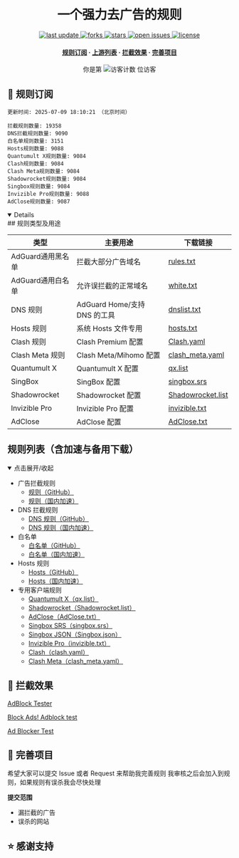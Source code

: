 <div align="center">
<h1 align="center"><br>一个强力去广告的规则</h1>
<p>
  <a href="https://github.com/qq5460168/666">
    <img src="https://img.shields.io/github/last-commit/qq5460168/666?style=flat-square" alt="last update" />
  </a>
  <a href="https://github.com/qq5460168/666">
    <img src="https://img.shields.io/github/forks/qq5460168/666?style=flat-square" alt="forks" />
  </a>
  <a href="https://github.com/qq5460168/666">
    <img src="https://img.shields.io/github/stars/qq5460168/666?style=flat-square" alt="stars" />
  </a>
  <a href="https://github.com/qq5460168/666/issues/">
    <img src="https://img.shields.io/github/issues/qq5460168/666?style=flat-square" alt="open issues" />
  </a>
  <a href="https://github.com/qq5460168/666">
    <img src="https://img.shields.io/github/license/qq5460168/666?style=flat-square" alt="license" />
  </a>
</p>

<h4>
    <a href="#a">规则订阅</a>
  <span> · </span>
    <a href="#b">上游列表</a>
  <span> · </span>
    <a href="#c">拦截效果</a>
  <span> · </span>
    <a href="#d">完善项目</a>
  </h4>

</div>

<div align="center">
  <!-- 访客计数，点击跳转到仓库主页 -->
你是第 <img src="https://profile-counter.glitch.me/qq5460168-666/count.svg" alt="访客计数" /> 位访客
</div>
<h2 id="a">🎯 规则订阅</h2>

```
更新时间: 2025-07-09 18:10:21 （北京时间） 

拦截规则数量: 19358 
DNS拦截规则数量: 9090 
白名单规则数量: 3151 
Hosts规则数量: 9088 
Quantumult X规则数量: 9084 
Clash规则数量: 9084 
Clash Meta规则数量: 9084 
Shadowrocket规则数量: 9084 
Singbox规则数量: 9084 
Invizible Pro规则数量: 9088 
AdClose规则数量: 9087 
```

<details open>
## 规则类型及用途

| 类型             | 主要用途                       | 下载链接                                                                            |
|------------------|------------------------------|-------------------------------------------------------------------------------------|
| AdGuard通用黑名单       | 拦截大部分广告域名             | [rules.txt](https://raw.githubusercontent.com/qq5460168/666/refs/heads/master/rules.txt)     |
| AdGuard通用白名单       | 允许误拦截的正常域名           | [white.txt](https://raw.githubusercontent.com/qq5460168/666/refs/heads/master/allow.txt)     |
| DNS 规则         | AdGuard Home/支持 DNS 的工具   | [dnslist.txt](https://raw.githubusercontent.com/qq5460168/666/master/dns.txt)   |
| Hosts 规则       | 系统 Hosts 文件专用            | [hosts.txt](https://raw.githubusercontent.com/qq5460168/666/master/hosts.txt)       |
| Clash 规则       | Clash Premium 配置             | [Clash.yaml](https://raw.githubusercontent.com/qq5460168/666/master/clash.yaml) |
| Clash Meta 规则  | Clash Meta/Mihomo 配置         | [clash_meta.yaml](https://raw.githubusercontent.com/qq5460168/666/master/clash_meta.yaml) |
| Quantumult X     | Quantumult X 配置              | [qx.list](https://raw.githubusercontent.com/qq5460168/666/master/qx.list)           |
| SingBox          | SingBox 配置                   | [singbox.srs](https://raw.githubusercontent.com/qq5460168/666/master/singbox.srs)   |
| Shadowrocket     | Shadowrocket 配置              | [Shadowrocket.list](https://raw.githubusercontent.com/qq5460168/666/master/Shadowrocket.list) |
| Invizible Pro    | Invizible Pro 配置             | [invizible.txt](https://raw.githubusercontent.com/qq5460168/666/master/invizible.txt) |
| AdClose          | AdClose 配置                   | [AdClose.txt](https://raw.githubusercontent.com/qq5460168/666/master/AdClose.txt)   |


## 规则列表（含加速与备用下载）

<details open>
<summary>点击展开/收起</summary>

- 广告拦截规则  
  - [规则（GitHub）](https://raw.githubusercontent.com/qq5460168/666/master/rules.txt)
  - [规则（国内加速）](https://ghproxy.net/https://raw.githubusercontent.com/qq5460168/666/master/rules.txt)
- DNS 拦截规则  
  - [DNS 规则（GitHub）](https://raw.githubusercontent.com/qq5460168/666/master/dns.txt)
  - [DNS 规则（国内加速）](https://ghp.ci/https://raw.githubusercontent.com/qq5460168/666/master/dns.txt)
- 白名单  
  - [白名单（GitHub）](https://raw.githubusercontent.com/qq5460168/666/master/allow.txt)
  - [白名单（国内加速）](https://ghp.ci/https://raw.githubusercontent.com/qq5460168/666/master/allow.txt)
- Hosts 规则  
  - [Hosts（GitHub）](https://raw.githubusercontent.com/qq5460168/666/master/hosts.txt)
  - [Hosts（国内加速）](https://ghproxy.net/https://raw.githubusercontent.com/qq5460168/666/master/hosts.txt)
- 专用客户端规则  
  - [Quantumult X（qx.list）](https://raw.githubusercontent.com/qq5460168/666/master/qx.list)
  - [Shadowrocket（Shadowrocket.list）](https://raw.githubusercontent.com/qq5460168/666/master/Shadowrocket.list)
  - [AdClose（AdClose.txt）](https://raw.githubusercontent.com/qq5460168/666/master/AdClose.txt)
  - [Singbox SRS（singbox.srs）](https://raw.githubusercontent.com/qq5460168/666/master/singbox.srs)
  - [Singbox JSON（Singbox.json）](https://raw.githubusercontent.com/qq5460168/666/master/Singbox.json)
  - [Invizible Pro（invizible.txt）](https://raw.githubusercontent.com/qq5460168/666/master/invizible.txt)
  - [Clash（clash.yaml）](https://raw.githubusercontent.com/qq5460168/666/master/clash.yaml)
  - [Clash Meta（clash_meta.yaml）](https://raw.githubusercontent.com/qq5460168/666/master/clash_meta.yaml)

</details>



<h2 id="c">🚫 拦截效果</h2>

[AdBlock Tester](https://adblock-tester.com)

[Block Ads! Adblock test](https://blockads.fivefilters.org/)

[Ad Blocker Test](https://d3ward.github.io/toolz/adblock.html)

<h2 id="d">💬 完善项目</h2>

希望大家可以提交 Issue 或者 Request 来帮助我完善规则 我审核之后会加入到规则，如果规则有误杀我会尽快处理

**提交范围**

- 漏拦截的广告
- 误杀的网站

## ⭐ 感谢支持




